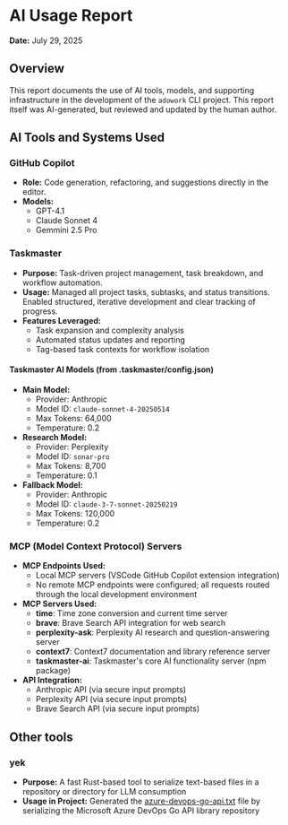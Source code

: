 # AI Usage Report

**Date:** July 29, 2025

## Overview

This report documents the use of AI tools, models, and supporting infrastructure in the development of the `adowork` CLI project. This report itself was AI-generated, but reviewed and updated by the human author.

## AI Tools and Systems Used

### GitHub Copilot

- **Role:** Code generation, refactoring, and suggestions directly in the editor.
- **Models:**
  - GPT-4.1
  - Claude Sonnet 4
  - Gemmini 2.5 Pro

### Taskmaster

- **Purpose:** Task-driven project management, task breakdown, and workflow automation.
- **Usage:** Managed all project tasks, subtasks, and status transitions. Enabled structured, iterative development and clear tracking of progress.
- **Features Leveraged:**
  - Task expansion and complexity analysis
  - Automated status updates and reporting
  - Tag-based task contexts for workflow isolation

#### Taskmaster AI Models (from .taskmaster/config.json)

- **Main Model:**
  - Provider: Anthropic
  - Model ID: `claude-sonnet-4-20250514`
  - Max Tokens: 64,000
  - Temperature: 0.2
- **Research Model:**
  - Provider: Perplexity
  - Model ID: `sonar-pro`
  - Max Tokens: 8,700
  - Temperature: 0.1
- **Fallback Model:**
  - Provider: Anthropic
  - Model ID: `claude-3-7-sonnet-20250219`
  - Max Tokens: 120,000
  - Temperature: 0.2

### MCP (Model Context Protocol) Servers

- **MCP Endpoints Used:**
  - Local MCP servers (VSCode GitHub Copilot extension integration)
  - No remote MCP endpoints were configured; all requests routed through the local development environment
- **MCP Servers Used:**
  - **time**: Time zone conversion and current time server
  - **brave**: Brave Search API integration for web search
  - **perplexity-ask**: Perplexity AI research and question-answering server
  - **context7**: Context7 documentation and library reference server
  - **taskmaster-ai**: Taskmaster's core AI functionality server (npm package)
- **API Integration:**
  - Anthropic API (via secure input prompts)
  - Perplexity API (via secure input prompts)
  - Brave Search API (via secure input prompts)

## Other tools

### yek

- **Purpose:** A fast Rust-based tool to serialize text-based files in a repository or directory for LLM consumption
- **Usage in Project:** Generated the [azure-devops-go-api.txt](azure-devops-go-api.txt) file by serializing the Microsoft Azure DevOps Go API library repository
